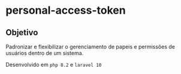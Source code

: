 # personal-access-token

## Objetivo 
Padronizar e flexibilizar o gerenciamento de papeis e permissões de usuários dentro de um sistema.

Desenvolvido em `php 8.2` e `laravel 10`

